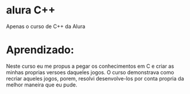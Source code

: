 # alura C++
Apenas o curso de C++ da Alura

# Aprendizado:
Neste curso eu me propus a pegar os conhecimentos em C e criar as minhas proprias versoes daqueles jogos.
O curso demonstrava como recriar aqueles jogos, porem, resolvi desenvolve-los por conta propria da melhor maneira que eu pude. 
